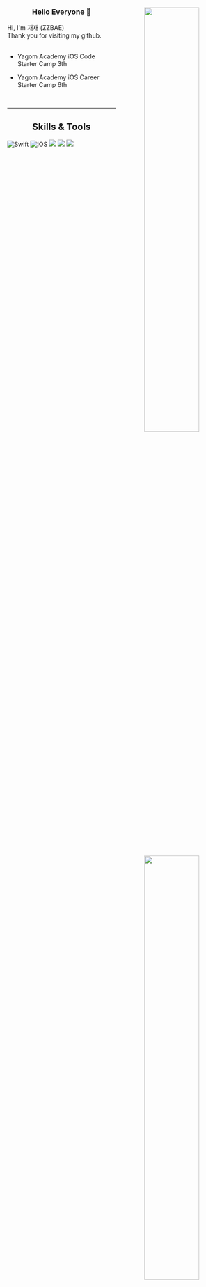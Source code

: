
<div align="center">
<img align="right" width="50%" src="https://github-readme-stats.vercel.app/api?username=zzbae&show_icons=true&theme=radical"/>
  
### Hello Everyone 👋

<div align="left">
Hi, I'm 재재 (ZZBAE) <br>
Thank you for visiting my github. <br>
   <br>
  
- Yagom Academy iOS Code Starter Camp 3th
- Yagom Academy iOS Career Starter Camp 6th

  <br>
 
</div>
 
  
---
    
<img align="right" width="50%" src="https://github-readme-stats.vercel.app/api/top-langs/?username=zzbae&theme=dracula&exclude_repo=Computer-Science-Engineering&layout=compact&langs_count=10"/></a>


## Skills & Tools
<div align="left">

![Swift](https://img.shields.io/badge/Swift-FA7343?style=flat-square&logo=Swift&logoColor=white) 
![iOS](https://img.shields.io/badge/iOS-222222?style=flat-square&logo=Apple&logoColor=white) 
<img src="https://img.shields.io/badge/XCode-147EFB?style=flat-square&logo=xcode&logoColor=white"/>
<img src="https://img.shields.io/badge/GitHub-181717?style=flat-square&logo=github&logoColor=white"/> 
<img src="https://img.shields.io/badge/Git-F05032?style=flat-square&logo=Git&logoColor=white"/>

  <br>
 
</div>

